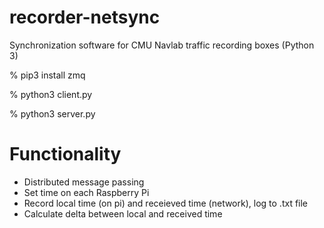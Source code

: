 # recorder-netsync
Synchronization software for CMU Navlab traffic recording boxes (Python 3)

% pip3 install zmq

% python3 client.py

% python3 server.py

# Functionality
- Distributed message passing
- Set time on each Raspberry Pi
- Record local time (on pi) and receieved time (network), log to .txt file
- Calculate delta between local and received time
